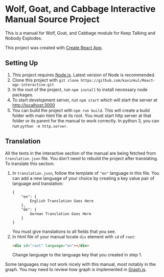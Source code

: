 # Wolf, Goat, and Cabbage Interactive Manual Source Project

This is a manual for Wolf, Goat, and Cabbage module for Keep Talking and Nobody Explodes.

This project was created with [Create React App](https://github.com/facebook/create-react-app).

## Setting Up

1. This project requires [Node.js](https://nodejs.org/). Latest version of Node is recommended.
2. Clone this project with `git clone https://github.com/kavinkul/React-wgc-interactive.git`
3. In the root of the project, run `npm install` to install necessary node packages.
4. To start development server, run `npm start` which will start the server at [http://localhost:3000](http://localhost:3000)
5. You can build the project with `npm run build`. This will create a build folder with main html file at its root. You must start http server at that folder or its parent for the manual to work correctly. In python 3, you can run `python -m http.server`.

## Translation

All the texts in the interactive section of the manual are being fetched from `translation.json` file. You don't need to rebuild the project after translating. To translate this section:

1. In `translation.json`, follow the template of `"en"` language in this file. You can add a new language of your choice by creating a key value pair of language and translation:
    ```
    {
        "en": {
            English Translation Goes Here
        },
        "de": {
            German Translation Goes Here
        }
    }
    ```
    You must give translations to all fields that you see.
2. In html file of your manual locate `div` element with `id` of `root`:
    ```html
    <div id="root" language="en"></div>
    ```
    Change language to the language key that you created in step 1.

Some languages may not work nicely with this manual, most notably in the graph. You may need to review how graph is implemented in [Graph.js](src/components/Graph/Graph.js).
